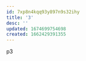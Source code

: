 ```yaml
---
id: 7xp8n4kqq93y897n9s32ihy
title: '3'
desc: ''
updated: 1674699754698
created: 1662429391355
---
```

p3
